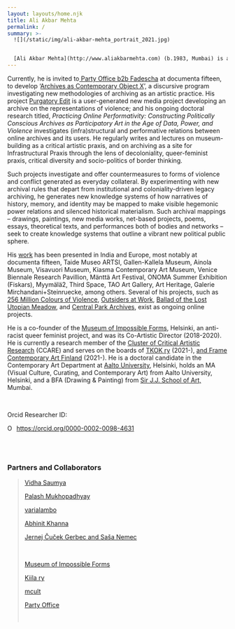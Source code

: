 ```yaml
---
layout: layouts/home.njk
title: Ali Akbar Mehta
permalink: /
summary: >-
  ![](/static/img/ali-akbar-mehta_portrait_2021.jpg)


  [Ali Akbar Mehta](http://www.aliakbarmehta.com) (b.1983, Mumbai) is a Transmedia artist, curator, researcher, and writer, driven by the desires of knowing and participating in the creation of an equal world. His research-based practice is to make immersive archival projects that map knowledges through a multifocal lens of violence, conflict, and trauma aiming to found processes that would leave deep impacts on contemporary culture, technology and knowledge.
---
```

Currently, he is invited to[ Party Office b2b Fadescha](https://partyoffice.xyz/) at documenta fifteen, to develop ‘[Archives as Contemporary Object X](https://aliakbarmehta.com/content/archives-as-contemporary-object-x)’, a discursive program investigating new methodologies of archiving as an artistic practice. His project [Purgatory Edit](https://aliakbarmehta.com/content/purgatory-edit) is a user-generated new media project developing an archive on the representations of violence; and his ongoing doctoral research titled, *Practicing Online Performativity: Constructing Politically Conscious Archives as Participatory Art in the Age of Data, Power, and Violence* investigates (infra)structural and performative relations between online archives and its users.  He regularly writes and lectures on museum-building as a critical artistic praxis, and on archiving as a site for Infrastructural Praxis through the lens of decoloniality, queer-feminist praxis, critical diversity and socio-politics of border thinking.

Such projects investigate and offer countermeasures to forms of violence and conflict generated as everyday collateral. By experimenting with new archival rules that depart from institutional and coloniality-driven legacy archiving, he generates new knowledge systems of how narratives of history, memory, and identity may be mapped to make visible hegemonic power relations and silenced historical materialism. Such archival mappings – drawings, paintings, new media works, net-based projects, poems, essays, theoretical texts, and performances both of bodies and networks – seek to create knowledge systems that outline a vibrant new political public sphere.

His [work](https://aliakbarmehta.com/curriculum-vitae) has been presented in India and Europe, most notably at documenta fifteen, Taide Museo ARTSI, Gallen-Kallela Museum, Ainola Museum, Visavuori Museum, Kiasma Contemporary Art Museum, Venice Biennale Research Pavillion, Mänttä Art Festival, ONOMA Summer Exhibition (Fiskars), Myymälä2, Third Space, TAO Art Gallery, Art Heritage, Galerie Mirchandani+Steinruecke, among others. Several of his projects, such as [256 Million Colours of Violence](http://www.256millioncoloursofviolence.com/), [Outsiders at Work](https://outsidersatwork.wordpress.com/), [Ballad of the Lost Utopian Meadow](https://www.thelostutopianmeadow.com/), and [Central Park Archives](https://www.m-cult.org/index.php/productions/central-park-archives), exist as ongoing online projects.

He is a co-founder of the [Museum of Impossible Forms](https://museumofimpossibleforms.org/), Helsinki, an anti-racist queer feminist project, and was its Co-Artistic Director (2018-2020). He is currently a research member of the [Cluster of Critical Artistic Research](https://www.ccare.aalto.fi/) (CCARE) and serves on the boards of [TKOK ry](https://www.museumofimpossibleforms.org/tkok-ry) (2021-), [and Frame Contemporary Art Finland](https://frame-finland.fi/en/about-frame/organisation/) (2021-). He is a doctoral candidate in the Contemporary Art Department at [Aalto University](https://www.aalto.fi/), Helsinki, holds an MA (Visual Culture, Curating, and Contemporary Art) from Aalto University, Helsinki, and a BFA (Drawing & Painting) from [Sir J.J. School of Art,](http://www.sirjjschoolofart.in/) Mumbai.

<br/>

Orcid Researcher ID: <div itemscope itemtype="https://schema.org/Person"><a itemprop="sameAs" content="https://orcid.org/0000-0002-0098-4631" href="https://orcid.org/0000-0002-0098-4631" target="orcid.widget" rel="me noopener noreferrer" style="vertical-align:top;"><img src="https://orcid.org/sites/default/files/images/orcid_16x16.png" style="width:1em;margin-right:.5em;" alt="ORCID iD icon">https://orcid.org/0000-0002-0098-4631</a></div>

<br/>

<br/>

### Partners and Collaborators

> [Vidha Saumya](https://vidhasaumya.wordpress.com/)
>
> [Palash Mukhopadhyay](https://mpalash.com/)
>
> [varialambo](https://varialambo.com/)
>
> [Abhinit Khanna](https://aliakbarmehta.com/#)
>
> [Jernej Čuček Gerbec and Saša Nemec](https://gingerheads.net/hello)
>
> <br/>
>
> [Museum of Impossible Forms](https://www.museumofimpossibleforms.org/)
>
> [Kiila ry](http://kiila.eu/)
>
> [](https://mpalash.com/)[mcult](https://www.m-cult.org/)
>
> [](https://outsidersatwork.wordpress.com/)[Party Office](http://vidisha-fadescha.com/PARTY-OFFICE)
>
> [](https://vidhasaumya.wordpress.com/)<br/>
>
> [](https://vidhasaumya.wordpress.com/)